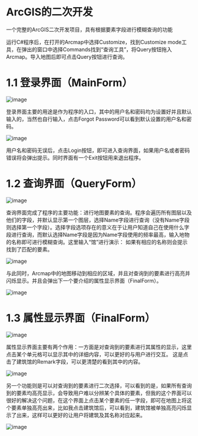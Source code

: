 # ArcGIS的二次开发
一个完整的ArcGIS二次开发项目，具有根据要素字段进行模糊查询的功能

运行C#程序后，在打开的Arcmap中选择Customize，找到Customize mode工具，在弹出的窗口中选择Commands找到“查询工具”，将Query按钮拖入Arcmap。导入地图后即可点击Query按钮进行查询。
 
# 1.1 登录界面（MainForm）

 ![image](https://github.com/user-attachments/assets/7f56e39f-eba9-4dd9-95d2-bfb8687add86)

登录界面主要的用途是作为程序的入口，其中的用户名和密码均为设置好并且默认输入的，当然也自行输入，点击Forgot Password可以看到默认设置的用户名和密码。


![image](https://github.com/user-attachments/assets/0362ef74-200c-4427-ae01-d4bf4320131d)

 
用户名和密码无误后，点击Login按钮，即可进入查询界面，如果用户名或者密码错误将会弹出提示。同时界面有一个Exit按钮用来退出程序。
# 1.2 查询界面（QueryForm）

 ![image](https://github.com/user-attachments/assets/7a45182d-2180-4c1f-bfe5-a2f1863c93a8)

查询界面完成了程序的主要功能：进行地图要素的查询。程序会遍历所有图层以及他们的字段，并默认显示第一个图层，选择Name字段进行查询（没有Name字段则选择第一个字段）。选择字段选项存在的意义在于让用户知道自己在使用什么字段进行查询，而默认选择Name字段是因为Name字段使用的频率最高，输入地物的名称即可进行模糊查询。这里输入“馆”进行演示：
如果有相应的名称则会提示找到了匹配的要素。 

 ![image](https://github.com/user-attachments/assets/dc7c50c0-525d-4487-a4e4-91cf09eca9fb)

与此同时，Arcmap中的地图移动到相应的区域，并且对查询到的要素进行高亮并闪烁显示。并且会弹出下一个要介绍的属性显示界面（FinalForm）。

![image](https://github.com/user-attachments/assets/2474f91a-98b3-4dac-a6b5-4846769c0a0a)

 
# 1.3 属性显示界面（FinalForm）

![image](https://github.com/user-attachments/assets/1e4d5eb1-c3dc-4386-a821-f8226c80a10a)

属性显示界面主要有两个作用：一方面是对查询到的要素进行其属性的显示，这里点击某个单元格可以显示其中的详细内容，可以更好的与用户进行交互。
这是点击了建筑馆的Remark字段，可以更清楚的看到其中的内容。

 ![image](https://github.com/user-attachments/assets/b87c2071-cdae-4063-92e8-30a33833bf90)

另一个功能则是可以对查询到的要素进行二次选择，可以看到的是，如果所有查询到的要素均高亮显示，会导致用户难以分辨某个具体的要素，但我的这个界面可以很好的解决这个问题，在这个界面上点击某个要素的任一字段，即可在地图上将这个要素单独高亮出来，比如我点击建筑馆后，可以看到，建筑馆被单独高亮闪烁显示了出来，这样可以更好的让用户将建筑及其名称对应起来。

 ![image](https://github.com/user-attachments/assets/64411169-c179-4893-b788-6a8f543d022c)

